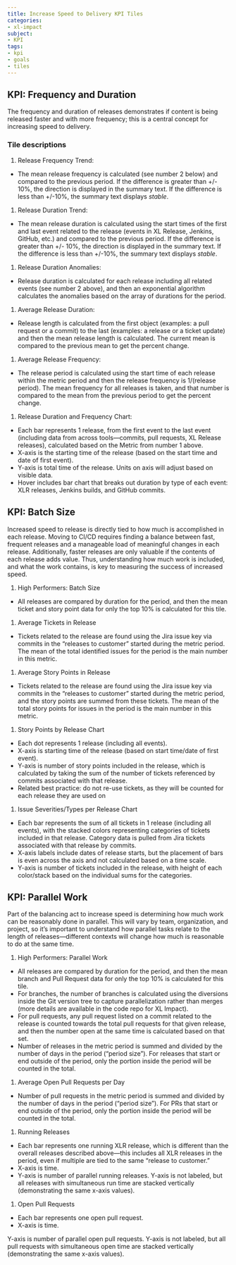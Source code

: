 ```yaml
---
title: Increase Speed to Delivery KPI Tiles
categories:
- xl-impact
subject:
- KPI
tags:
- kpi
- goals
- tiles
---
```


## KPI: Frequency and Duration

The frequency and duration of releases demonstrates if content is being released faster and with more frequency; this is a central concept for increasing speed to delivery.

<!--
SCREENSHOT
-->

### Tile descriptions

1.	Release Frequency Trend:
  * The mean release frequency is calculated (see number 2 below) and compared to the previous period. If the difference is greater than +/- 10%, the direction is displayed in the summary text. If the difference is less than +/-10%, the summary text displays *stable*.

1.	Release Duration Trend:
  * The mean release duration is calculated using the start times of the first and last event related to the release (events in XL Release, Jenkins, GitHub, etc.) and compared to the previous period. If the difference is greater than +/- 10%, the direction is displayed in the summary text. If the difference is less than +/-10%, the summary text displays *stable*.

1.	Release Duration Anomalies:
  * Release duration is calculated for each release including all related events (see number 2 above), and then an exponential algorithm calculates the anomalies based on the array of durations for the period.

1.	Average Release Duration:
  * Release length is calculated from the first object (examples: a pull request or a commit) to the last (examples: a release or a ticket update) and then the mean release length is calculated. The current mean is compared to the previous mean to get the percent change.

1.	Average Release Frequency:
  * The release period is calculated using the start time of each release within the metric period and then the release frequency is 1/(release period). The mean frequency for all releases is taken, and that number is compared to the mean from the previous period to get the percent change.

1.	Release Duration and Frequency Chart:

  *	Each bar represents 1 release, from the first event to the last event (including data from across tools—commits, pull requests, XL Release releases), calculated based on the Metric from number 1 above.
  *	X-axis is the starting time of the release (based on the start time and date of first event).
  *	Y-axis is total time of the release. Units on axis will adjust based on visible data.
  *	Hover includes bar chart that breaks out duration by type of each event: XLR releases, Jenkins builds, and GitHub commits.

## KPI: Batch Size

Increased speed to release is directly tied to how much is accomplished in each release. Moving to CI/CD requires finding a balance between fast, frequent releases and a manageable load of meaningful changes in each release. Additionally, faster releases are only valuable if the contents of each release adds value. Thus, understanding how much work is included, and what the work contains, is key to measuring the success of increased speed.

<!--
SCREENSHOT
-->

1.	High Performers: Batch Size
  *	All releases are compared by duration for the period, and then the mean ticket and story point data for only the top 10% is calculated for this tile.

1.	Average Tickets in Release
  *	Tickets related to the release are found using the Jira issue key via commits in the “releases to customer” started during the metric period. The mean of the total identified issues for the period is the main number in this metric.

1.	Average Story Points in Release
  *	Tickets related to the release are found using the Jira issue key via commits in the “releases to customer” started during the metric period, and the story points are summed from these tickets. The mean of the total story points for issues in the period is the main number in this metric.

1.	Story Points by Release Chart
  *	Each dot represents 1 release (including all events).
  *	X-axis is starting time of the release (based on start time/date of first event).
  *	Y-axis is number of story points included in the release, which is calculated by taking the sum of the number of tickets referenced by commits associated with that release.
  *	Related best practice: do not re-use tickets, as they will be counted for each release they are used on

1.	Issue Severities/Types per Release Chart
  *	Each bar represents the sum of all tickets in 1 release (including all events), with the stacked colors representing categories of tickets included in that release. Category data is pulled from Jira tickets associated with that release by commits.
  *	X-axis labels include dates of release starts, but the placement of bars is even across the axis and not calculated based on a time scale.
  *	Y-axis is number of tickets included in the release, with height of each color/stack based on the individual sums for the categories.

## KPI: Parallel Work

Part of the balancing act to increase speed is determining how much work can be reasonably done in parallel. This will vary by team, organization, and project, so it’s important to understand how parallel tasks relate to the length of releases—different contexts will change how much is reasonable to do at the same time.

1.	High Performers: Parallel Work
  *	All releases are compared by duration for the period, and then the mean branch and Pull Request data for only the top 10% is calculated for this tile.
  *	For branches, the number of branches is calculated using the diversions inside the Git version tree to capture parallelization rather than merges (more details are available in the code repo for XL Impact).
  *	For pull requests, any pull request listed on a commit related to the release is counted towards the total pull requests for that given release, and then the number open at the same time is calculated based on that set.
  *	Number of releases in the metric period is summed and divided by the number of days in the period (“period size”). For releases that start or end outside of the period, only the portion inside the period will be counted in the total.

1.	Average Open Pull Requests per Day
  *	Number of pull requests in the metric period is summed and divided by the number of days in the period (“period size”). For PRs that start or end outside of the period, only the portion inside the period will be counted in the total.

1.	Running Releases
  *	Each bar represents one running XLR release, which is different than the overall releases described above—this includes all XLR releases in the period, even if multiple are tied to the same “release to customer.”
  *	X-axis is time.
  *	Y-axis is number of parallel running releases. Y-axis is not labeled, but all releases with simultaneous run time are stacked vertically (demonstrating the same x-axis values).

1.	Open Pull Requests
  *	Each bar represents one open pull request.
  *	X-axis is time.

  Y-axis is number of parallel open pull requests. Y-axis is not labeled, but all pull requests with simultaneous open time are stacked vertically (demonstrating the same x-axis values).
